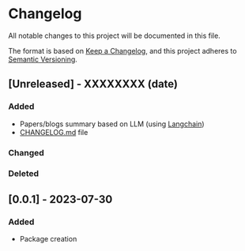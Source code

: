 # Changelog

All notable changes to this project will be documented in this file.

The format is based on [Keep a Changelog](https://keepachangelog.com/en/1.0.0/),
and this project adheres to [Semantic Versioning](https://semver.org/spec/v2.0.0.html).

## [Unreleased] - XXXXXXXX (date)

### Added

- Papers/blogs summary based on LLM (using [Langchain](https://www.langchain.com/))
- [CHANGELOG.md](./CHANGELOG.md) file

### Changed

### Deleted

## [0.0.1] - 2023-07-30

### Added

- Package creation
